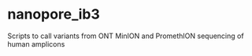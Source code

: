# nanopore_ib3
 Scripts to call variants from ONT MinION and PromethION sequencing of human amplicons
